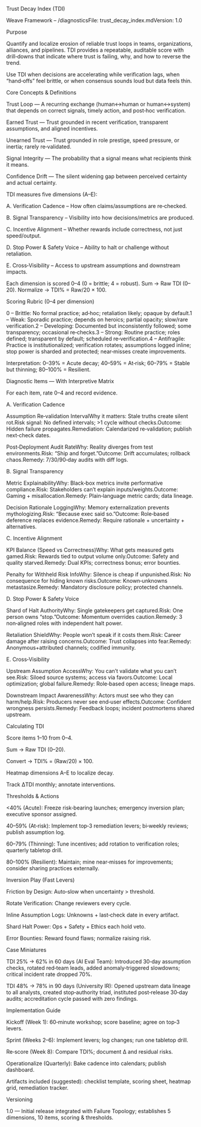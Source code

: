 Trust Decay Index (TDI)

Weave Framework – /diagnosticsFile: trust_decay_index.mdVersion: 1.0

Purpose

Quantify and localize erosion of reliable trust loops in teams, organizations, alliances, and pipelines. TDI provides a repeatable, auditable score with drill‑downs that indicate where trust is failing, why, and how to reverse the trend.

Use TDI when decisions are accelerating while verification lags, when “hand‑offs” feel brittle, or when consensus sounds loud but data feels thin.

Core Concepts & Definitions

Trust Loop — A recurring exchange (human↔human or human↔system) that depends on correct signals, timely action, and post‑hoc verification.

Earned Trust — Trust grounded in recent verification, transparent assumptions, and aligned incentives.

Unearned Trust — Trust grounded in role prestige, speed pressure, or inertia; rarely re‑validated.

Signal Integrity — The probability that a signal means what recipients think it means.

Confidence Drift — The silent widening gap between perceived certainty and actual certainty.

TDI measures five dimensions (A–E):

A. Verification Cadence – How often claims/assumptions are re‑checked.

B. Signal Transparency – Visibility into how decisions/metrics are produced.

C. Incentive Alignment – Whether rewards include correctness, not just speed/output.

D. Stop Power & Safety Voice – Ability to halt or challenge without retaliation.

E. Cross‑Visibility – Access to upstream assumptions and downstream impacts.

Each dimension is scored 0–4 (0 = brittle; 4 = robust). Sum → Raw TDI (0–20). Normalize → TDI% = Raw/20 × 100.

Scoring Rubric (0–4 per dimension)

0 – Brittle: No formal practice; ad‑hoc; retaliation likely; opaque by default.1 – Weak: Sporadic practice; depends on heroics; partial opacity; slow/rare verification.2 – Developing: Documented but inconsistently followed; some transparency; occasional re‑checks.3 – Strong: Routine practice; roles defined; transparent by default; scheduled re‑verification.4 – Antifragile: Practice is institutionalized; verification rotates; assumptions logged inline; stop power is sharded and protected; near‑misses create improvements.

Interpretation: 0–39% = Acute decay; 40–59% = At‑risk; 60–79% = Stable but thinning; 80–100% = Resilient.

Diagnostic Items — With Interpretive Matrix

For each item, rate 0–4 and record evidence.

A. Verification Cadence

Assumption Re‑validation IntervalWhy it matters: Stale truths create silent rot.Risk signal: No defined intervals; >1 cycle without checks.Outcome: Hidden failure propagates.Remediation: Calendarized re‑validation; publish next‑check dates.

Post‑Deployment Audit RateWhy: Reality diverges from test environments.Risk: “Ship and forget.”Outcome: Drift accumulates; rollback chaos.Remedy: 7/30/90‑day audits with diff logs.

B. Signal Transparency

Metric ExplainabilityWhy: Black‑box metrics invite performative compliance.Risk: Stakeholders can’t explain inputs/weights.Outcome: Gaming + misallocation.Remedy: Plain‑language metric cards; data lineage.

Decision Rationale LoggingWhy: Memory externalization prevents mythologizing.Risk: “Because exec said so.”Outcome: Role‑based deference replaces evidence.Remedy: Require rationale + uncertainty + alternatives.

C. Incentive Alignment

KPI Balance (Speed vs Correctness)Why: What gets measured gets gamed.Risk: Rewards tied to output volume only.Outcome: Safety and quality starved.Remedy: Dual KPIs; correctness bonus; error bounties.

Penalty for Withheld Risk InfoWhy: Silence is cheap if unpunished.Risk: No consequence for hiding known risks.Outcome: Known‑unknowns metastasize.Remedy: Mandatory disclosure policy; protected channels.

D. Stop Power & Safety Voice

Shard of Halt AuthorityWhy: Single gatekeepers get captured.Risk: One person owns “stop.”Outcome: Momentum overrides caution.Remedy: 3 non‑aligned roles with independent halt power.

Retaliation ShieldWhy: People won’t speak if it costs them.Risk: Career damage after raising concerns.Outcome: Trust collapses into fear.Remedy: Anonymous+attributed channels; codified immunity.

E. Cross‑Visibility

Upstream Assumption AccessWhy: You can’t validate what you can’t see.Risk: Siloed source systems; access via favors.Outcome: Local optimization; global failure.Remedy: Role‑based open access; lineage maps.

Downstream Impact AwarenessWhy: Actors must see who they can harm/help.Risk: Producers never see end‑user effects.Outcome: Confident wrongness persists.Remedy: Feedback loops; incident postmortems shared upstream.

Calculating TDI

Score items 1–10 from 0–4.

Sum → Raw TDI (0–20).

Convert → TDI% = (Raw/20) × 100.

Heatmap dimensions A–E to localize decay.

Track ΔTDI monthly; annotate interventions.

Thresholds & Actions

<40% (Acute): Freeze risk‑bearing launches; emergency inversion plan; executive sponsor assigned.

40–59% (At‑risk): Implement top‑3 remediation levers; bi‑weekly reviews; publish assumption log.

60–79% (Thinning): Tune incentives; add rotation to verification roles; quarterly tabletop drill.

80–100% (Resilient): Maintain; mine near‑misses for improvements; consider sharing practices externally.

Inversion Play (Fast Levers)

Friction by Design: Auto‑slow when uncertainty > threshold.

Rotate Verification: Change reviewers every cycle.

Inline Assumption Logs: Unknowns + last‑check date in every artifact.

Shard Halt Power: Ops + Safety + Ethics each hold veto.

Error Bounties: Reward found flaws; normalize raising risk.

Case Miniatures

TDI 25% → 62% in 60 days (AI Eval Team): Introduced 30‑day assumption checks, rotated red‑team leads, added anomaly‑triggered slowdowns; critical incident rate dropped 70%.

TDI 48% → 78% in 90 days (University IR): Opened upstream data lineage to all analysts, created stop‑authority triad, instituted post‑release 30‑day audits; accreditation cycle passed with zero findings.

Implementation Guide

Kickoff (Week 1): 60‑minute workshop; score baseline; agree on top‑3 levers.

Sprint (Weeks 2–6): Implement levers; log changes; run one tabletop drill.

Re‑score (Week 8): Compare TDI%; document Δ and residual risks.

Operationalize (Quarterly): Bake cadence into calendars; publish dashboard.

Artifacts included (suggested): checklist template, scoring sheet, heatmap grid, remediation tracker.

Versioning

1.0 — Initial release integrated with Failure Topology; establishes 5 dimensions, 10 items, scoring & thresholds.

